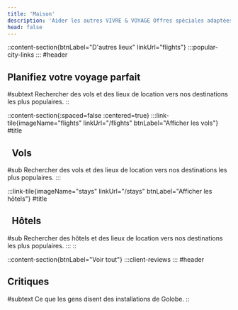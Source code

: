 ```yaml
---
title: 'Maison'
description: 'Aider les autres VIVRE & VOYAGE Offres spéciales adaptées à votre forfait'
head: false
---
```


::content-section{btnLabel="D'autres lieux" linkUrl="flights"}
  :::popular-city-links
  :::
#header
## Planifiez votre voyage parfait &nbsp;

#subtext
Rechercher des vols et des lieux de location vers nos destinations les plus populaires.
::


<!--more-->
::content-section{:spaced=false :centered=true}
  :::link-tile{imageName="flights" linkUrl="/flights" btnLabel="Afficher les vols"}
  #title
  ## &nbsp; Vols &nbsp;

  #sub
  Rechercher des vols et des lieux de location vers nos destinations les plus populaires.
  :::

  :::link-tile{imageName="stays" linkUrl="/stays" btnLabel="Afficher les hôtels"}
  #title
  ## &nbsp; Hôtels &nbsp;

  #sub
  Rechercher des hôtels et des lieux de location vers nos destinations les plus populaires.
  :::
::

::content-section{btnLabel="Voir tout"}
  :::client-reviews
  :::
#header
## Critiques &nbsp;

#subtext
Ce que les gens disent des installations de Golobe.
::
